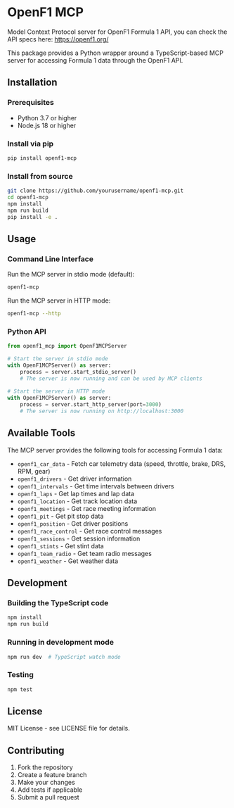 # OpenF1 MCP

Model Context Protocol server for OpenF1 Formula 1 API, you can check the API specs here: https://openf1.org/

This package provides a Python wrapper around a TypeScript-based MCP server for accessing Formula 1 data through the OpenF1 API.

## Installation

### Prerequisites

- Python 3.7 or higher
- Node.js 18 or higher

### Install via pip

```bash
pip install openf1-mcp
```

### Install from source

```bash
git clone https://github.com/yourusername/openf1-mcp.git
cd openf1-mcp
npm install
npm run build
pip install -e .
```

## Usage

### Command Line Interface

Run the MCP server in stdio mode (default):
```bash
openf1-mcp
```

Run the MCP server in HTTP mode:
```bash
openf1-mcp --http
```

### Python API

```python
from openf1_mcp import OpenF1MCPServer

# Start the server in stdio mode
with OpenF1MCPServer() as server:
    process = server.start_stdio_server()
    # The server is now running and can be used by MCP clients
    
# Start the server in HTTP mode
with OpenF1MCPServer() as server:
    process = server.start_http_server(port=3000)
    # The server is now running on http://localhost:3000
```

## Available Tools

The MCP server provides the following tools for accessing Formula 1 data:

- `openf1_car_data` - Fetch car telemetry data (speed, throttle, brake, DRS, RPM, gear)
- `openf1_drivers` - Get driver information
- `openf1_intervals` - Get time intervals between drivers
- `openf1_laps` - Get lap times and lap data
- `openf1_location` - Get track location data
- `openf1_meetings` - Get race meeting information
- `openf1_pit` - Get pit stop data
- `openf1_position` - Get driver positions
- `openf1_race_control` - Get race control messages
- `openf1_sessions` - Get session information
- `openf1_stints` - Get stint data
- `openf1_team_radio` - Get team radio messages
- `openf1_weather` - Get weather data

## Development

### Building the TypeScript code

```bash
npm install
npm run build
```

### Running in development mode

```bash
npm run dev  # TypeScript watch mode
```

### Testing

```bash
npm test
```

## License

MIT License - see LICENSE file for details.

## Contributing

1. Fork the repository
2. Create a feature branch
3. Make your changes
4. Add tests if applicable
5. Submit a pull request

